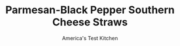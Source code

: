 ---
layout: ../../layouts/MarkdownPostLayout.astro
title: Parmesan-Black Pepper Southern Cheese Straws
author: America's Test Kitchen
pubDate: 2023-03-15
description: "Everyone loves cheese and crackers. We took cues from Southern snackers and combined them into one crispy, cheesy snack."
image_url: https://res.cloudinary.com/hksqkdlah/image/upload/ar_1:1,c_fill,dpr_2.0,f_auto,fl_lossy.progressive.strip_profile,g_faces:auto,q_auto:low,w_344/43002-sfs-parmesan-black-pepper-cheese-straws-7
tags: ["Appetizers","Cheese","Snacks","Cookbook Collection"]
calories: 
protein: 
carbohydrates: 
fats: 
fiber: 
ingredients: ["1 1/2 cups (7½ ounces), all-purpose flour","6 ounces, extra-sharp cheddar cheese, shredded (1½ cups)","2 ounces, Parmesan cheese, grated (1 cup)","8 tablespoons, unsalted butter, cut into 8 pieces and chilled","1 teaspoon, pepper","3/4 teaspoon, salt","3/4 teaspoon, paprika","1/2 teaspoon, baking powder","3 tablespoons, ice water"]
serves: 
time: "1 hour, plus 20 minutes cooling"
instructions: ["Adjust oven rack to middle position and heat oven to 350 degrees. Line rimmed baking sheet with parchment paper. Process flour, cheddar, Parmesan, butter, pepper, salt, paprika, and baking powder in food processor until mixture resembles wet sand, about 20 seconds. Add ice water and process until dough ball starts to form, about 25 seconds.","Turn out dough onto lightly floured counter. Knead briefly until dough fully comes together, 2 to 3 turns. Using your hands, pat dough into rough 4-inch square. Roll dough into 10-inch square, about ¼ inch thick, flouring counter as needed to prevent sticking.","Position dough so 1 edge is parallel to edge of counter. Using rounded side of fork, drag tines across entire surface of dough to make decorative lines.","Using pizza cutter or chef's knife, trim away and discard outer ½ inch of dough to make neat square. Cut dough into 3 equal pieces perpendicular to decorative lines. Working with 1 section of dough at a time, cut into ½-inch-wide strips in direction of lines.","Evenly space cheese straws on prepared sheet, about ½ inch apart. Bake until edges of straws are light golden brown, 30 to 35 minutes, rotating sheet halfway through baking. Let straws cool completely on sheet. Serve. (Straws can be stored in airtight container at room temperature for up to 1 week.)"]
nutrition: undefined
notes: "Flour the counter and the top of the dough as needed to prevent sticking."
---